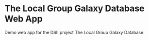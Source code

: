 # The Local Group Galaxy Database Web App

Demo web app for the DSII project The Local Group Galaxy Database.
